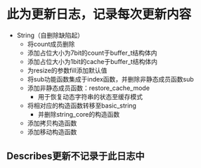 # 此为更新日志，记录每次更新内容
- String（自删除缺陷起）
    - 将count成员删除
    - 添加占位大小为7bit的count于buffer_t结构体内
    - 添加占位大小为1bit的cache于buffer_t结构体内
    - 为resize的参数fill添加默认值
    - 将sub功能函数集成于index函数，并删除非静态成员函数sub
    - 添加非静态成员函数：restore_cache_mode
        - 用于恢复动态字符串的状态至缓存模式
    - 将相对应的构造函数转移至basic_string
        - 并删除string_core的构造函数
    - 添加拷贝构造函数
    - 添加移动构造函数

## Describes更新不记录于此日志中